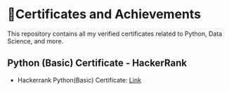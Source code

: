 # 🏅Certificates and Achievements
This repository contains all my verified certificates related to Python, Data Science, and more.

## Python (Basic) Certificate - HackerRank
 - Hackerrank Python(Basic) Certificate: [Link](https://github.com/user-attachments/files/21613898/python_basic.certificate.1.pdf)
